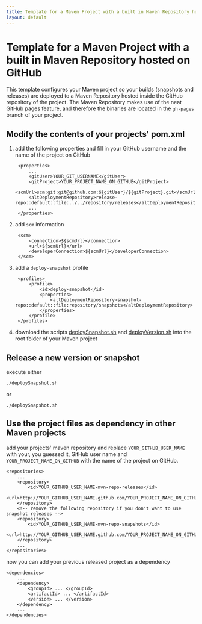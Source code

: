 ```yaml
---
title: Template for a Maven Project with a built in Maven Repository hosted on GitHub
layout: default
---
```


# Template for a Maven Project with a built in Maven Repository hosted on GitHub

This template configures your Maven project so your builds (snapshots and releases) are deployed to
a Maven Repository hosted inside the GitHub repository of the project. The Maven Repository makes use
of the neat GitHub pages feature, and therefore the binaries are located in the `gh-pages` branch of your project.

## Modify the contents of your projects' pom.xml

1. add the following properties and fill in your GitHub username and the name of the project on GitHub

		<properties>
			...
			<gitUser>YOUR_GIT_USERNAME</gitUser>
			<gitProject>YOUR_PROJECT_NAME_ON_GITHUB</gitProject>
			<scmUrl>scm:git:git@github.com:${gitUser}/${gitProject}.git</scmUrl>
			<altDeploymentRepository>release-repo::default::file:../../repository/releases</altDeploymentRepository>
			...
		</properties>
		
2. add `scm` information

		<scm>
			<connection>${scmUrl}</connection>
			<url>${scmUrl}</url>
			<developerConnection>${scmUrl}</developerConnection>
		</scm>
		
3. add a `deploy-snapshot` profile

		<profiles>
			<profile>
				<id>deploy-snapshot</id>
				<properties>
					<altDeploymentRepository>snapshot-repo::default::file:repository/snapshots</altDeploymentRepository>
				</properties>
			</profile>
		</profiles>
		
4. download the scripts [deploySnapshot.sh](deploySnapshot.sh) and [deployVersion.sh](deployVersion.sh) into the root folder of your Maven project


## Release a new version or snapshot

execute either
	
	./deploySnapshot.sh

or 

	./deploySnapshot.sh


## Use the project files as dependency in other Maven projects

add your projects' maven repository and replace `YOUR_GITHUB_USER_NAME` with your, you guessed it, GitHub user
name and `YOUR_PROJECT_NAME_ON_GITHUB` with the name of the project on GitHub.

	<repositories>
		...
		<repository>
		    <id>YOUR_GITHUB_USER_NAME-mvn-repo-releases</id>
		    <url>http://YOUR_GITHUB_USER_NAME.github.com/YOUR_PROJECT_NAME_ON_GITHUB/releases</url>
		</repository>
		<!-- remove the following repository if you don't want to use snapshot releases -->
		<repository>
		    <id>YOUR_GITHUB_USER_NAME-mvn-repo-snapshots</id>
		    <url>http://YOUR_GITHUB_USER_NAME.github.com/YOUR_PROJECT_NAME_ON_GITHUB/snapshots</url>
		</repository>
		...
	</repositories>


now you can add your previous released project as a dependency

	<dependencies>
		...
		<dependency>
		    <groupId> ... </groupId>
		    <artifactId> ... </artifactId>
		    <version> ... </version>
		</dependency>
		...
	</dependencies>




